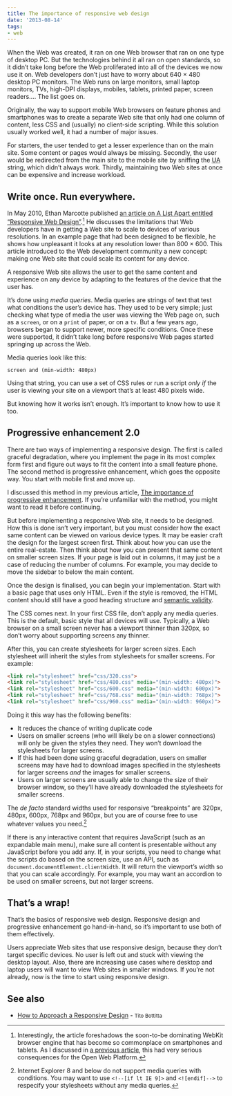 ```yaml
---
title: The importance of responsive web design
date: '2013-08-14'
tags:
- web
---
```


When the Web was created, it ran on one Web browser that ran on one type of desktop PC. But the technologies behind it all ran on open standards, so it didn’t take long before the Web proliferated into all of the devices we now use it on. Web developers don’t just have to worry about 640 × 480 desktop PC monitors. The Web runs on large monitors, small laptop monitors, TVs, high-DPI displays, mobiles, tablets, printed paper, screen readers…. The list goes on.

Originally, the way to support mobile Web browsers on feature phones and smartphones was to create a separate Web site that only had one column of content, less CSS and (usually) no client-side scripting. While this solution usually worked well, it had a number of major issues.

For starters, the user tended to get a lesser experience than on the main site. Some content or pages would always be missing. Secondly, the user would be redirected from the main site to the mobile site by sniffing the <abbr title="User agent">UA</abbr> string, which didn’t always work. Thirdly, maintaining two Web sites at once can be expensive and increase workload.


## Write once. Run everywhere.

In May 2010, Ethan Marcotte published [an article on A List Apart entitled “Responsive Web Design”](http://alistapart.com/article/responsive-web-design).[^1] He discusses the limitations that Web developers have in getting a Web site to scale to devices of various resolutions. In an example page that had been designed to be flexible, he shows how unpleasant it looks at any resolution lower than 800 × 600. This article introduced to the Web development community a new concept: making one Web site that could scale its content for any device.

A responsive Web site allows the user to get the same content and experience on any device by adapting to the features of the device that the user has.

It’s done using *media queries*. Media queries are strings of text that test what conditions the user’s device has. They used to be very simple; just checking what type of media the user was viewing the Web page on, such as a `screen`, or on a `print` of paper, or on a `tv`. But a few years ago, browsers began to support newer, more specific conditions. Once these were supported, it didn’t take long before responsive Web pages started springing up across the Web.

Media queries look like this:

```
screen and (min-width: 480px)
```

Using that string, you can use a set of CSS rules or run a script *only if* the user is viewing your site on a viewport that’s at least 480 pixels wide.

But knowing how it works isn’t enough. It’s important to know how to use it too.


## Progressive enhancement 2.0

There are two ways of implementing a responsive design. The first is called graceful degradation, where you implement the page in its most complex form first and figure out ways to fit the content into a small feature phone. The second method is progressive enhancement, which goes the opposite way. You start with mobile first and move up.

I discussed this method in my previous article, [The importance of progressive enhancement](http://joshtumath.me.uk/2013/08/11/the-importance-of-progressive-enhancement/ "The importance of progressive enhancement"). If you’re unfamiliar with the method, you might want to read it before continuing.

But before implementing a responsive Web site, it needs to be designed. How this is done isn’t very important, but you must consider how the exact same content can be viewed on various device types. It may be easier craft the design for the largest screen first. Think about how you can use the entire real-estate. Then think about how you can present that same content on smaller screen sizes. If your page is laid out in columns, it may just be a case of reducing the number of columns. For example, you may decide to move the sidebar to below the main content.

Once the design is finalised, you can begin your implementation. Start with a basic page that uses only HTML. Even if the style is removed, the HTML content should still have a good heading structure and [semantic validity](http://www.whatwg.org/specs/web-apps/current-work/multipage/elements.html#semantics-0).

The CSS comes next. In your first CSS file, don’t apply any media queries. This is the default, basic style that all devices will use. Typically, a Web browser on a small screen never has a viewport thinner than 320px, so don’t worry about supporting screens any thinner.

After this, you can create stylesheets for larger screen sizes. Each stylesheet will inherit the styles from stylesheets for smaller screens. For example:

```html
<link rel="stylesheet" href="css/320.css">
<link rel="stylesheet" href="css/480.css" media="(min-width: 480px)">
<link rel="stylesheet" href="css/600.css" media="(min-width: 600px)">
<link rel="stylesheet" href="css/768.css" media="(min-width: 768px)">
<link rel="stylesheet" href="css/960.css" media="(min-width: 960px)">
```

Doing it this way has the following benefits:

- It reduces the chance of writing duplicate code
- Users on smaller screens (who will likely be on a slower connections) will only be given the styles they need. They won’t download the stylesheets for larger screens.
- If this had been done using graceful degradation, users on smaller screens may have had to download images specified in the stylesheets for larger screens *and* the images for smaller screens.
- Users on larger screens are usually able to change the size of their browser window, so they’ll have already downloaded the stylesheets for smaller screens.

The *de facto* standard widths used for responsive “breakpoints” are 320px, 480px, 600px, 768px and 960px, but you are of course free to use whatever values you need.[^2]

If there is any interactive content that requires JavaScript (such as an expandable main menu), make sure all content is presentable without any JavaScript before you add any. If, in your scripts, you need to change what the scripts do based on the screen size, use an API, such as `document.documentElement.clientWidth`. It will return the viewport’s width so that you can scale accordingly. For example, you may want an accordion to be used on smaller screens, but not larger screens.


## That’s a wrap!

That’s the basics of responsive web design. Responsive design and progressive enhancement go hand-in-hand, so it’s important to use both of them effectively.

Users appreciate Web sites that use responsive design, because they don’t target specific devices. No user is left out and stuck with viewing the desktop layout. Also, there are increasing use cases where desktop and laptop users will want to view Web sites in smaller windows. If you’re not already, now is the time to start using responsive design.

[^1]: Interestingly, the article foreshadows the soon-to-be dominating WebKit browser engine that has become so commonplace on smartphones and tablets. As I discussed in [a previous article](http://joshtumath.me.uk/2013/02/17/webkit-vs-the-web/ "WebKit vs. the Web"), this had very serious consequences for the Open Web Platform.
[^2]: Internet Explorer 8 and below do not support media queries with conditions. You may want to use `<!--[if lt IE 9]>` and `<![endif]-->` to respecify your stylesheets without any media queries.

## See also

* [How to Approach a Responsive Design](http://upstatement.com/blog/2012/01/how-to-approach-a-responsive-design/) - <small>Tito Bottitta</small>
